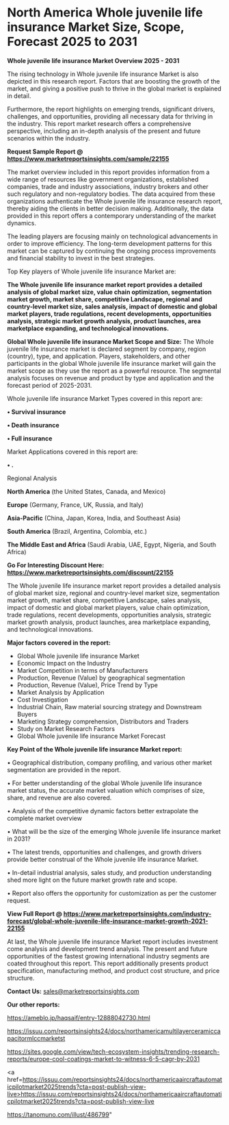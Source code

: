 # North America Whole juvenile life insurance Market Size, Scope, Forecast 2025 to 2031

<Strong> Whole juvenile life insurance Market Overview 2025 - 2031</strong>

The rising technology in Whole juvenile life insurance Market is also depicted in this research report. Factors that are boosting the growth of the market, and giving a positive push to thrive in the global market is explained in detail.

Furthermore, the report highlights on emerging trends, significant drivers, challenges, and opportunities, providing all necessary data for thriving in the industry. This report market research offers a comprehensive perspective, including an in-depth analysis of the present and future scenarios within the industry.

<strong>Request Sample Report @ <a href=https://www.marketreportsinsights.com/sample/22155>https://www.marketreportsinsights.com/sample/22155</a></strong>

The market overview included in this report provides information from a wide range of resources like government organizations, established companies, trade and industry associations, industry brokers and other such regulatory and non-regulatory bodies. The data acquired from these organizations authenticate the Whole juvenile life insurance research report, thereby aiding the clients in better decision making. Additionally, the data provided in this report offers a contemporary understanding of the market dynamics.

The leading players are focusing mainly on technological advancements in order to improve efficiency. The long-term development patterns for this market can be captured by continuing the ongoing process improvements and financial stability to invest in the best strategies.

Top Key players of Whole juvenile life insurance Market are:

<strong>The Whole juvenile life insurance market report provides a detailed analysis of global market size, value chain optimization, segmentation market growth, market share, competitive Landscape, regional and country-level market size, sales analysis, impact of domestic and global market players, trade regulations, recent developments, opportunities analysis, strategic market growth analysis, product launches, area marketplace expanding, and technological innovations.</strong>

<strong><b>Global Whole juvenile life insurance Market Scope and Size:</b></strong>
The Whole juvenile life insurance market is declared segment by company, region (country), type, and application. Players, stakeholders, and other participants in the global Whole juvenile life insurance market will gain the market scope as they use the report as a powerful resource. The segmental analysis focuses on revenue and product by type and application and the forecast period of 2025-2031.

Whole juvenile life insurance Market Types covered in this report are:

<strong>• Survival insurance

• Death insurance

• Full insurance</strong>

Market Applications covered in this report are:

<strong>• .</strong> 

Regional Analysis

<strong>North America</strong> (the United States, Canada, and Mexico)

<strong>Europe</strong> (Germany, France, UK, Russia, and Italy)

<strong>Asia-Pacific</strong> (China, Japan, Korea, India, and Southeast Asia)

<strong>South America</strong> (Brazil, Argentina, Colombia, etc.)

<strong>The Middle East and Africa</strong> (Saudi Arabia, UAE, Egypt, Nigeria, and South Africa)

<strong>Go For Interesting Discount Here: <a href=https://www.marketreportsinsights.com/discount/22155>https://www.marketreportsinsights.com/discount/22155</a></strong>

The Whole juvenile life insurance market report provides a detailed analysis of global market size, regional and country-level market size, segmentation market growth, market share, competitive Landscape, sales analysis, impact of domestic and global market players, value chain optimization, trade regulations, recent developments, opportunities analysis, strategic market growth analysis, product launches, area marketplace expanding, and technological innovations.

<strong><b>Major factors covered in the report:</b></strong>
<ul>
  <li>Global Whole juvenile life insurance Market </li>
  <li>Economic Impact on the Industry</li>
  <li>Market Competition in terms of Manufacturers</li>
  <li>Production, Revenue (Value) by geographical segmentation</li>
  <li>Production, Revenue (Value), Price Trend by Type</li>
  <li>Market Analysis by Application</li>
  <li>Cost Investigation</li>
  <li>Industrial Chain, Raw material sourcing strategy and Downstream Buyers</li>
  <li>Marketing Strategy comprehension, Distributors and Traders</li>
  <li>Study on Market Research Factors</li>
  <li>Global Whole juvenile life insurance Market Forecast</li>
</ul>

<strong><b>Key Point of the Whole juvenile life insurance Market report:</b></strong>

• Geographical distribution, company profiling, and various other market segmentation are provided in the report.

• For better understanding of the global Whole juvenile life insurance market status, the accurate market valuation which comprises of size, share, and revenue are also covered.

• Analysis of the competitive dynamic factors better extrapolate the complete market overview

• What will be the size of the emerging Whole juvenile life insurance market in 2031?

• The latest trends, opportunities and challenges, and growth drivers provide better construal of the Whole juvenile life insurance Market.

• In-detail industrial analysis, sales study, and production understanding shed more light on the future market growth rate and scope.

• Report also offers the opportunity for customization as per the customer request.

<strong><b>View Full Report @ <a href=https://www.marketreportsinsights.com/industry-forecast/global-whole-juvenile-life-insurance-market-growth-2021-22155>https://www.marketreportsinsights.com/industry-forecast/global-whole-juvenile-life-insurance-market-growth-2021-22155</a></b></strong>


At last, the Whole juvenile life insurance Market report includes investment come analysis and development trend analysis. The present and future opportunities of the fastest growing international industry segments are coated throughout this report. This report additionally presents product specification, manufacturing method, and product cost structure, and price structure.

<strong>Contact Us:</strong>
sales@marketreportsinsights.com

<strong>Our other reports:</strong>

<a href=https://ameblo.jp/haqsaif/entry-12888042730.html>https://ameblo.jp/haqsaif/entry-12888042730.html</a>

<a href=https://issuu.com/reportsinsights24/docs/northamericamultilayerceramiccapacitormlccmarketst>https://issuu.com/reportsinsights24/docs/northamericamultilayerceramiccapacitormlccmarketst</a>

<a href=https://sites.google.com/view/tech-ecosystem-insights/trending-research-reports/europe-cool-coatings-market-to-witness-6-5-cagr-by-2031>https://sites.google.com/view/tech-ecosystem-insights/trending-research-reports/europe-cool-coatings-market-to-witness-6-5-cagr-by-2031</a>

<a href=https://issuu.com/reportsinsights24/docs/northamericaaircraftautomaticpilotmarket2025trends?cta=post-publish-view-live>https://issuu.com/reportsinsights24/docs/northamericaaircraftautomaticpilotmarket2025trends?cta=post-publish-view-live</a>

<a href=https://tanomuno.com/illust/486799>https://tanomuno.com/illust/486799</a>"

